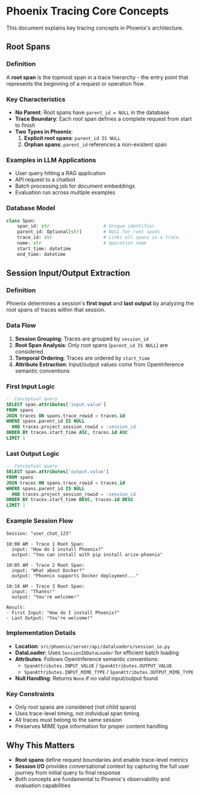 # Phoenix Tracing Core Concepts

This document explains key tracing concepts in Phoenix's architecture.

## Root Spans

### Definition

A **root span** is the topmost span in a trace hierarchy - the entry point that represents the beginning of a request or operation flow.

### Key Characteristics

- **No Parent**: Root spans have `parent_id = NULL` in the database
- **Trace Boundary**: Each root span defines a complete request from start to finish
- **Two Types in Phoenix**:
  1. **Explicit root spans**: `parent_id IS NULL`
  2. **Orphan spans**: `parent_id` references a non-existent span

### Examples in LLM Applications

- User query hitting a RAG application
- API request to a chatbot
- Batch processing job for document embeddings
- Evaluation run across multiple examples

### Database Model

```python
class Span:
    span_id: str                    # Unique identifier
    parent_id: Optional[str]        # NULL for root spans
    trace_id: str                   # Links all spans in a trace
    name: str                       # Operation name
    start_time: datetime
    end_time: datetime
```

## Session Input/Output Extraction

### Definition

Phoenix determines a session's **first input** and **last output** by analyzing the root spans of traces within that session.

### Data Flow

1. **Session Grouping**: Traces are grouped by `session_id`
2. **Root Span Analysis**: Only root spans (`parent_id IS NULL`) are considered
3. **Temporal Ordering**: Traces are ordered by `start_time`
4. **Attribute Extraction**: Input/output values come from OpenInference semantic conventions

### First Input Logic

```sql
-- Conceptual query
SELECT span.attributes['input.value']
FROM spans
JOIN traces ON spans.trace_rowid = traces.id
WHERE spans.parent_id IS NULL
  AND traces.project_session_rowid = :session_id
ORDER BY traces.start_time ASC, traces.id ASC
LIMIT 1
```

### Last Output Logic

```sql
-- Conceptual query
SELECT span.attributes['output.value']
FROM spans
JOIN traces ON spans.trace_rowid = traces.id
WHERE spans.parent_id IS NULL
  AND traces.project_session_rowid = :session_id
ORDER BY traces.start_time DESC, traces.id DESC
LIMIT 1
```

### Example Session Flow

```
Session: "user_chat_123"

10:00 AM - Trace 1 Root Span:
  input: "How do I install Phoenix?"
  output: "You can install with pip install arize-phoenix"

10:05 AM - Trace 2 Root Span:
  input: "What about Docker?"
  output: "Phoenix supports Docker deployment..."

10:10 AM - Trace 3 Root Span:
  input: "Thanks!"
  output: "You're welcome!"

Result:
- First Input: "How do I install Phoenix?"
- Last Output: "You're welcome!"
```

### Implementation Details

- **Location**: `src/phoenix/server/api/dataloaders/session_io.py`
- **DataLoader**: Uses `SessionIODataLoader` for efficient batch loading
- **Attributes**: Follows OpenInference semantic conventions:
  - `SpanAttributes.INPUT_VALUE` / `SpanAttributes.OUTPUT_VALUE`
  - `SpanAttributes.INPUT_MIME_TYPE` / `SpanAttributes.OUTPUT_MIME_TYPE`
- **Null Handling**: Returns `None` if no valid input/output found

### Key Constraints

- Only root spans are considered (not child spans)
- Uses trace-level timing, not individual span timing
- All traces must belong to the same session
- Preserves MIME type information for proper content handling

## Why This Matters

- **Root spans** define request boundaries and enable trace-level metrics
- **Session I/O** provides conversational context by capturing the full user journey from initial query to final response
- Both concepts are fundamental to Phoenix's observability and evaluation capabilities
